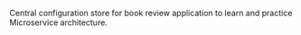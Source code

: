 Central configuration store for book review application to learn and practice Microservice architecture.
